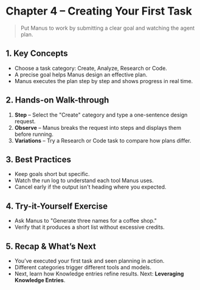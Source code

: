 # Chapter 4 – Creating Your First Task
> Put Manus to work by submitting a clear goal and watching the agent plan.

## 1. Key Concepts
- Choose a task category: Create, Analyze, Research or Code.
- A precise goal helps Manus design an effective plan.
- Manus executes the plan step by step and shows progress in real time.

## 2. Hands-on Walk-through
1. **Step** – Select the "Create" category and type a one-sentence design request.
2. **Observe** – Manus breaks the request into steps and displays them before running.
3. **Variations** – Try a Research or Code task to compare how plans differ.

## 3. Best Practices
- Keep goals short but specific.
- Watch the run log to understand each tool Manus uses.
- Cancel early if the output isn't heading where you expected.

## 4. Try-it-Yourself Exercise
- Ask Manus to "Generate three names for a coffee shop." 
- Verify that it produces a short list without excessive credits.

## 5. Recap & What’s Next
- You’ve executed your first task and seen planning in action.
- Different categories trigger different tools and models.
- Next, learn how Knowledge entries refine results.
Next: **Leveraging Knowledge Entries**.
